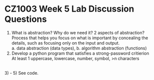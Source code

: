 # CZ1003 Week 5 Lab Discussion Questions

1) What is abstraction? Why do we need it? 2 aspects of abstraction?<br/>
Process that helps you focus on what is important by concealing the details, such as focusing only on the input and output.<br/>
a. data abstraction (data types), b. algorithm abstraction (functions)<br/>
2) Develop a python program that satisfies a strong-password critierion<br/>
At least 1 uppercase, lowercase, number, symbol, >n characters<br/>
<br/>
3) - 5) See code.
